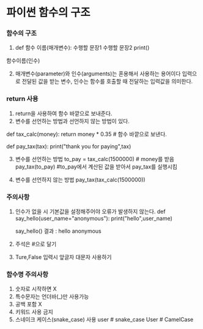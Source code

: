 # 파이썬 함수의 구조

### 함수의 구조

1. def 함수 이름(매개변수):
   수행할 문장1
   수행할 문장2
   print()

함수이름(인수)

2. 매개변수(parameter)와 인수(arguments)는 혼용해서 사용하는 용어이다
   입력으로 전달된 값을 받는 변수, 인수는 함수를 호출할 때 전달하는 입력값을 의미한다.

### return 사용

1. return을 사용하여 함수 바깥으로 보내준다.
2. 변수를 선언하는 방법과 선언하지 않는 방법이 있다.

def tax_calc(money):
return money \* 0.35 # 함수 바깥으로 보낸다.

def pay_tax(tax):
print("thank you for paying",tax)

3. 변수를 선언하는 방법
   to_pay = tax_calc(1500000) # money를 받음
   pay_tax(to_pay) #to_pay에서 계산된 값을 받아서 pay_tax를 실행시킴

4. 변수를 선언하지 않는 방법
   pay_tax(tax_calc(1500000))

### 주의사항

1. 인수가 없을 시 기본값을 설정해주어야 오류가 발생하지 않는다.
   def say_hello(user_name="anonymous"):
   print("hello",user_name)

   say_hello()
   결과 : hello anonymous

2. 주석은 #으로 달기

3. Ture,False 입력시 앞글자 대문자 사용하기

### 함수명 주의사항

1. 숫자로 시작하면 X
2. 특수문자는 언더바(\_)만 사용가능
3. 공백 포함 X
4. 키워드 사용 금지
5. 스네이크 케이스(snake_case) 사용
   user # snake_case
   User # CamelCase
